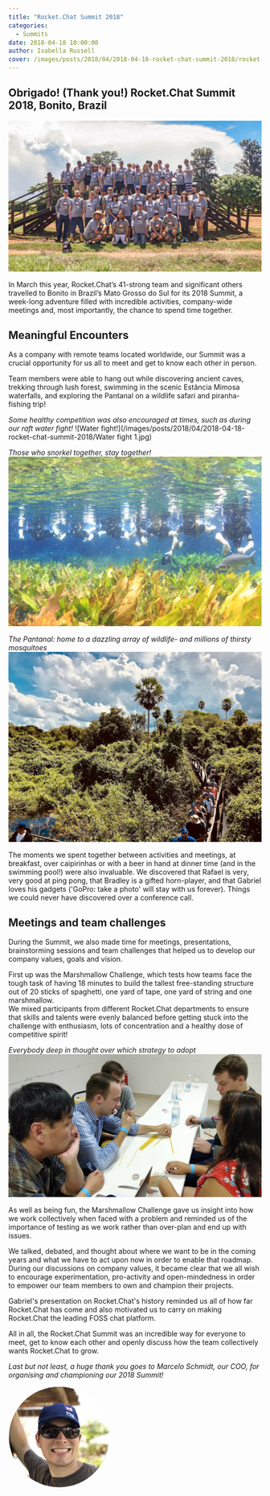 ```yaml
---
title: "Rocket.Chat Summit 2018"
categories:
  - Summits
date: 2018-04-18 10:00:00
author: Isabella Russell
cover: /images/posts/2018/04/2018-04-18-rocket-chat-summit-2018/rocket-chat-team-summit-2018.jpg
---
```


## Obrigado! (Thank you!) Rocket.Chat Summit 2018, Bonito, Brazil

![Rocket.Chat Team, March 2018](/images/posts/2018/04/2018-04-18-rocket-chat-summit-2018/Summit-2018-Team-Photo-1.jpg)

In March this year, Rocket.Chat’s 41-strong team and significant others
travelled to Bonito in Brazil’s Mato Grosso do Sul for its 2018 Summit,
a week-long adventure filled with incredible activities, company-wide
meetings and, most importantly, the chance to spend time together.

## Meaningful Encounters

As a company with remote teams located worldwide, our Summit was a crucial opportunity
for us all to meet and get to know each other in person.

Team members were able to hang out while discovering ancient caves, trekking through lush forest, swimming in the scenic Estância Mimosa waterfalls, and exploring the Pantanal on a wildlife safari and piranha-fishing trip!

*Some healthy competition was also encouraged at times, such as during our raft water fight!*
![Water fight!](/images/posts/2018/04/2018-04-18-rocket-chat-summit-2018/Water fight 1.jpg)

*Those who snorkel together, stay together!*
![RC Snorkelling](/images/posts/2018/04/2018-04-18-rocket-chat-summit-2018/Snorkelling.JPG)

*The Pantanal: home to a dazzling array of wildlife- and millions of thirsty mosquitoes*
![Pantanal: home to a dazzling array of wildlife- and millions of thirsty mosquitoes](/images/posts/2018/04/2018-04-18-rocket-chat-summit-2018/Pantanal.jpg)

The moments we spent together between activities and meetings, at breakfast, over caipirinhas or with a beer in hand at dinner time (and in the swimming pool!) were also invaluable. We discovered that Rafael is very, very good at ping pong, that Bradley is a gifted horn-player, and that Gabriel loves his gadgets ('GoPro: take a photo' will stay with us forever). Things we could never have discovered over a conference call.

## Meetings and team challenges

During the Summit, we also made time for meetings, presentations, brainstorming sessions and team challenges
that helped us to develop our company values, goals and vision.

First up was the Marshmallow Challenge, which tests how teams face the tough task
of having 18 minutes to build the tallest free-standing structure out of 20 sticks of spaghetti, one yard of tape, one yard of string and one marshmallow.
<br/> We mixed participants from different Rocket.Chat departments to ensure that skills
and talents were evenly balanced before getting stuck into the challenge with enthusiasm, lots of concentration and a healthy dose of competitive spirit!


*Everybody deep in thought over which strategy to adopt*
![Marshmallow challenge](/images/posts/2018/04/2018-04-18-rocket-chat-summit-2018/marshmallowchallenge.jpg)

As well as being fun, the Marshmallow Challenge gave us insight into how we work collectively when faced with a problem and reminded us of the importance of testing as we work rather than over-plan and end up with issues.

We talked, debated, and thought about where we want to be in the coming years
and what we have to act upon now in order to enable that roadmap.
During our discussions on company values, it became clear that we all wish to encourage experimentation, pro-activity and open-mindedness in order to empower our team members to own and champion their projects.

Gabriel's presentation on Rocket.Chat's history reminded us all of how far Rocket.Chat has come and also motivated us to carry on making Rocket.Chat the leading FOSS chat platform.

All in all, the Rocket.Chat Summit was an incredible way for everyone to meet, get to know each other and openly discuss how the team collectively wants Rocket.Chat to grow.

*Last but not least, a huge thank you goes to Marcelo Schmidt, our COO, for organising and championing our 2018 Summit!*

<img src="/images/posts/2018/04/2018-04-18-rocket-chat-summit-2018/Marcelo.jpg" style="margin: 0 auto;border-radius: 50%; border: 1px solid #fff; max-width: 200px;"/>
